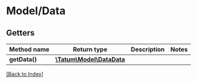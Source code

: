 # Model/Data

## Getters

Method name | Return type | Description | Notes
------------ | ------------- | ------------- | -------------
**getData()** | [**\Tatum\Model\DataData**](DataData.md) |  |

[[Back to Index]](../index.md)
